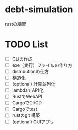 # debt-simulation
rustの練習

# TODO List

- [ ] CLIの作成
- [ ] exe（実行）ファイルの作り方
- [ ] distributionの仕方
- [ ] 構造化
- [ ] (optional) 計算並列化
- [ ] lambdaでAPI化
- [ ] RustでWebAPI
- [ ] CargoでCI/CD
- [ ] Cargoでtest
- [ ] rustのgit 構築
- [ ] (optional) GUIアプリ
